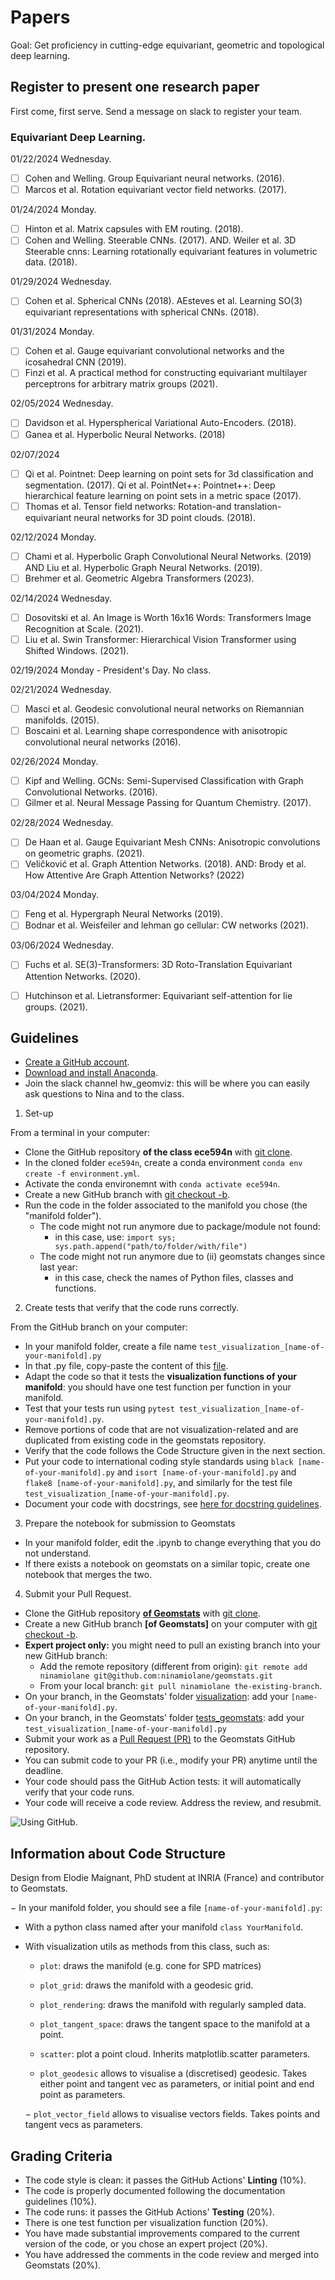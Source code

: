 # Papers

Goal: Get proficiency in cutting-edge equivariant, geometric and topological deep learning.

## Register to present one research paper

First come, first serve. Send a message on slack to register your team.

### Equivariant Deep Learning.

01/22/2024 Wednesday.
- [ ] Cohen and Welling. Group Equivariant neural networks. (2016).
- [ ] Marcos et al. Rotation equivariant vector field networks. (2017).

01/24/2024 Monday.
- [ ] Hinton et al. Matrix capsules with EM routing. (2018).
- [ ] Cohen and Welling. Steerable CNNs. (2017). AND. Weiler et al. 3D Steerable cnns: Learning rotationally equivariant features in volumetric data. (2018).

01/29/2024 Wednesday. 
- [ ] Cohen et al. Spherical CNNs (2018). AEsteves et al. Learning SO(3) equivariant representations with spherical CNNs. (2018).
    
01/31/2024 Monday. 
- [ ] Cohen et al. Gauge equivariant convolutional networks and the icosahedral CNN (2019).
- [ ] Finzi et al. A practical method for constructing equivariant multilayer perceptrons for arbitrary matrix groups (2021).

02/05/2024 Wednesday. 
- [ ] Davidson et al. Hyperspherical Variational Auto-Encoders. (2018).
- [ ] Ganea et al. Hyperbolic Neural Networks. (2018)

02/07/2024 
- [ ] Qi et al. Pointnet: Deep learning on point sets for 3d classification and segmentation. (2017). Qi et al. PointNet++: Pointnet++: Deep hierarchical feature learning on point sets in a metric space (2017).
- [ ] Thomas et al. Tensor field networks: Rotation-and translation-equivariant neural networks for 3D point clouds. (2018).

02/12/2024	Monday. 
- [ ] Chami et al. Hyperbolic Graph Convolutional Neural Networks. (2019) AND Liu et al. Hyperbolic Graph Neural Networks. (2019).
- [ ] Brehmer et al. Geometric Algebra Transformers (2023).

02/14/2024	Wednesday.
- [ ] Dosovitski et al. An Image is Worth 16x16 Words: Transformers Image Recognition at Scale. (2021).
- [ ] Liu et al. Swin Transformer: Hierarchical Vision Transformer using Shifted Windows. (2021).

02/19/2024 Monday - President's Day. No class.

02/21/2024	Wednesday. 
- [ ] Masci et al. Geodesic convolutional neural networks on Riemannian manifolds. (2015).
- [ ] Boscaini et al. Learning shape correspondence with anisotropic convolutional neural networks (2016). 

02/26/2024	Monday. 
- [ ] Kipf and Welling. GCNs: Semi-Supervised Classification with Graph Convolutional Networks. (2016).
- [ ] Gilmer et al. Neural Message Passing for Quantum Chemistry. (2017).
    
02/28/2024	Wednesday. 
- [ ] De Haan et al. Gauge Equivariant Mesh CNNs: Anisotropic convolutions on geometric graphs. (2021).
- [ ] Veličković et al. Graph Attention Networks. (2018). AND: Brody et al. How Attentive Are Graph Attention Networks? (2022)

03/04/2024	Monday. 
- [ ] Feng et al. Hypergraph Neural Networks (2019).
- [ ] Bodnar et al. Weisfeiler and lehman go cellular: CW networks (2021).

03/06/2024	Wednesday. 
- [ ] Fuchs et al. SE(3)-Transformers: 3D Roto-Translation Equivariant Attention Networks. (2020).
- [ ] Hutchinson et al. Lietransformer: Equivariant self-attention for lie groups. (2021). 


## Guidelines

- [Create a GitHub account](https://github.com/).
- [Download and install Anaconda](https://docs.anaconda.com/anaconda/install/index.html).
- Join the slack channel hw_geomviz: this will be where you can easily ask questions to Nina and to the class.

1. Set-up

From a terminal in your computer:

- Clone the GitHub repository **of the class ece594n** with [git clone](https://github.com/git-guides/git-clone).
- In the cloned folder `ece594n`, create a conda environment `conda env create -f environment.yml`.
- Activate the conda environemnt with `conda activate ece594n`.
- Create a new GitHub branch  with [git checkout -b](https://github.com/Kunena/Kunena-Forum/wiki/Create-a-new-branch-with-git-and-manage-branches).
- Run the code in the folder associated to the manifold you chose (the "manifold folder").
  - The code might not run anymore due to package/module not found: 
    - in this case, use: `import sys; sys.path.append("path/to/folder/with/file")`
  - The code might not run anymore due to (ii) geomstats changes since last year: 
    - in this case, check the names of Python files, classes and functions.

2. Create tests that verify that the code runs correctly.

From the GitHub branch on your computer:

- In your manifold folder, create a file name `test_visualization_[name-of-your-manifold].py`
- In that .py file, copy-paste the content of this [file](https://github.com/geomstats/geomstats/blob/master/tests/tests_geomstats/test_visualization.py).
- Adapt the code so that it tests the **visualization functions of your manifold**: you should have one test function per function in your manifold.
- Test that your tests run using `pytest test_visualization_[name-of-your-manifold].py`.
- Remove portions of code that are not visualization-related and are duplicated from existing code in the geomstats repository.
- Verify that the code follows the Code Structure given in the next section.
- Put your code to international coding style standards using `black [name-of-your-manifold].py` and `isort [name-of-your-manifold].py` and `flake8 [name-of-your-manifold].py`, and similarly for the test file `test_visualization_[name-of-your-manifold].py`.
- Document your code with docstrings, see [here for docstring guidelines](https://github.com/geomstats/geomstats/blob/master/docs/contributing.rst#writing-docstrings).

3. Prepare the notebook for submission to Geomstats
- In your manifold folder, edit the .ipynb to change everything that you do not understand.
- If there exists a notebook on geomstats on a similar topic, create one notebook that merges the two.

4. Submit your Pull Request.
- Clone the GitHub repository **[of Geomstats](https://github.com/geomstats/geomstats)** with [git clone](https://github.com/git-guides/git-clone).
- Create a new GitHub branch **[of Geomstats]** on your computer with [git checkout -b](https://github.com/Kunena/Kunena-Forum/wiki/Create-a-new-branch-with-git-and-manage-branches).
- **Expert project only:** you might need to pull an existing branch into your new GitHub branch:
  - Add the remote repository (different from origin): `git remote add ninamiolane git@github.com:ninamiolane/geomstats.git`
  - From your local branch: `git pull ninamiolane the-existing-branch`.
- On your branch, in the Geomstats' folder [visualization](https://github.com/geomstats/geomstats/tree/master/geomstats/visualization): add your `[name-of-your-manifold].py`.
- On your branch, in the Geomstats' folder [tests_geomstats](https://github.com/geomstats/geomstats/tree/master/tests/tests_geomstats): add your `test_visualization_[name-of-your-manifold].py`
- Submit your work as a [Pull Request (PR)](https://opensource.com/article/19/7/create-pull-request-github) to the Geomstats GitHub repository.
- You can submit code to your PR (i.e., modify your PR) anytime until the deadline.
- Your code should pass the GitHub Action tests: it will automatically verify that your code runs.
- Your code will receive a code review. Address the review, and resubmit.

![Using GitHub.](/lectures/figs/github.png)

## Information about Code Structure 

Design from Elodie Maignant, PhD student at INRIA (France) and contributor to Geomstats.

− In your manifold folder, you should see a file `[name-of-your-manifold].py`:
  - With a python class named after your manifold `class YourManifold`.
  - With visualization utils as methods from this class, such as:
    - `plot`: draws the manifold (e.g. cone for SPD matrices)
    - `plot_grid`: draws the manifold with a geodesic grid.
    - `plot_rendering`: draws the manifold with regularly sampled data.
    - `plot_tangent_space`: draws the tangent space to the manifold at a point.
    - `scatter`: plot a point cloud. Inherits matplotlib.scatter parameters.
    
    - `plot_geodesic` allows to visualise a (discretised) geodesic. Takes either point and tangent vec as parameters, or initial point and end point as parameters.
    
    − `plot_vector_field` allows to visualise vectors fields. Takes points and tangent vecs as parameters.


## Grading Criteria

- The code style is clean: it passes the GitHub Actions' **Linting** (10%).
- The code is properly documented following the documentation guidelines (10%).
- The code runs: it passes the GitHub Actions' **Testing** (20%).
- There is one test function per visualization function (20%).
- You have made substantial improvements compared to the current version of the code, or you chose an expert project (20%).
- You have addressed the comments in the code review and merged into Geomstats (20%).

